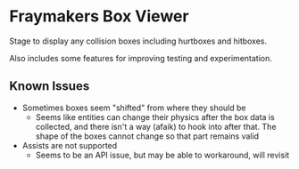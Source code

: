 Fraymakers Box Viewer
=====================
Stage to display any collision boxes including hurtboxes and hitboxes.

Also includes some features for improving testing and experimentation.

Known Issues
------------
* Sometimes boxes seem "shifted" from where they should be
    * Seems like entities can change their physics after the box data is collected, and there isn't a way (afaik) to hook into after that. The shape of the boxes cannot change so that part remains valid
* Assists are not supported
    * Seems to be an API issue, but may be able to workaround, will revisit